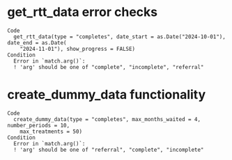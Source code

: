 # get_rtt_data error checks

    Code
      get_rtt_data(type = "completes", date_start = as.Date("2024-10-01"), date_end = as.Date(
        "2024-11-01"), show_progress = FALSE)
    Condition
      Error in `match.arg()`:
      ! 'arg' should be one of "complete", "incomplete", "referral"

# create_dummy_data functionality

    Code
      create_dummy_data(type = "completes", max_months_waited = 4, number_periods = 10,
        max_treatments = 50)
    Condition
      Error in `match.arg()`:
      ! 'arg' should be one of "referral", "complete", "incomplete"

